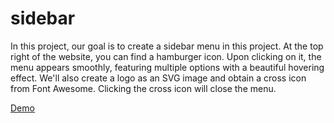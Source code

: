 # sidebar
In this project, our goal is to create a sidebar menu in this project. At the top right of the website, you can find a hamburger icon. 
Upon clicking on it, the menu appears smoothly, featuring multiple options with a beautiful hovering effect.
We'll also create a logo as an SVG image and obtain a cross icon from Font Awesome. Clicking the cross icon will close the menu.

[Demo](https://praveshnexus.github.io/sidebar/)
